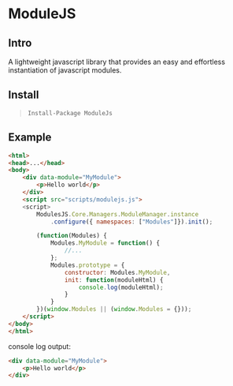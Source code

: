 # ModuleJS

## Intro
A lightweight javascript library that provides an easy and effortless instantiation of javascript modules.   

## Install

> `Install-Package ModuleJs`

## Example

```html
<html>
<head>...</head>
<body>
    <div data-module="MyModule">
        <p>Hello world</p>
    </div>
    <script src="scripts/modulejs.js">
    <script>
        ModulesJS.Core.Managers.ModuleManager.instance
            .configure({ namespaces: ["Modules"]}).init();

        (function(Modules) {
            Modules.MyModule = function() {
                //...
            };
            Modules.prototype = {
                constructor: Modules.MyModule,
                init: function(moduleHtml) {
                    console.log(moduleHtml);
                }
            }
        })(window.Modules || (window.Modules = {}));
    </script>
</body>
</html>
```

console log output:
```html
<div data-module="MyModule">
    <p>Hello world</p>
</div>
```
